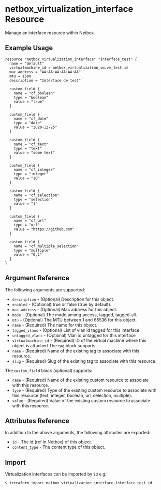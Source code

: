 # netbox\_virtualization\_interface Resource

Manage an interface resource within Netbox.

## Example Usage

```hcl
resource "netbox_virtualization_interface" "interface_test" {
  name = "default"
  virtualmachine_id = netbox_virtualization_vm.vm_test.id
  mac_address = "AA:AA:AA:AA:AA:AA"
  mtu = 1500
  description = "Interface de test"
  
  custom_field {
    name = "cf_boolean"
    type = "boolean"
    value = "true"
  }

  custom_field {
    name = "cf_date"
    type = "date"
    value = "2020-12-25"
  }

  custom_field {
    name = "cf_text"
    type = "text"
    value = "some text"
  }

  custom_field {
    name = "cf_integer"
    type = "integer"
    value = "10"
  }

  custom_field {
    name = "cf_selection"
    type = "selection"
    value = "1"
  }

  custom_field {
    name = "cf_url"
    type = "url"
    value = "https://github.com"
  }

  custom_field {
    name = "cf_multiple_selection"
    type = "multiple"
    value = "0,1"
  }
}
```

## Argument Reference

The following arguments are supported:
* ``description`` - (Optional) Description for this object.
* ``enabled`` - (Optional) true or false (true by default).
* ``mac_address`` - (Optional) Mac address for this object.
* ``mode`` - (Optional) The mode among access, tagged, tagged-all.
* ``mtu`` - (Optional) The MTU between 1 and 65536 for this object.
* ``name`` - (Required) The name for this object.
* ``tagged_vlans`` - (Optional) List of vlan id tagged for this interface
* ``untagged_vlans`` - (Optional) Vlan id untagged for this interface
* ``virtualmachine_id`` - (Required) ID of the virtual machine where this object
is attached
The ``tag`` block supports:
* ``name`` - (Required) Name of the existing tag to associate with this resource.
* ``slug`` - (Required) Slug of the existing tag to associate with this resource.

The ``custom_field`` block (optional) supports:
* ``name`` - (Required) Name of the existing custom resource to associate with this resource.
* ``type`` - (Required) Type of the existing custom resource to associate with this resource (text, integer, boolean, url, selection, multiple).
* ``value`` - (Required) Value of the existing custom resource to associate with this resource.

## Attributes Reference

In addition to the above arguments, the following attributes are exported:
* ``id`` - The id (ref in Netbox) of this object.
* ``content_type`` - The content type of this object.

## Import

Virtualization interfaces can be imported by `id` e.g.

```
$ terraform import netbox_virtualization_interface.interface_test id
```
